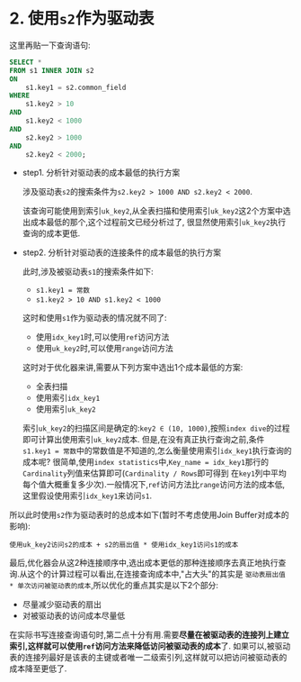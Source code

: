 # 2. 使用`s2`作为驱动表

这里再贴一下查询语句:

```sql
SELECT *
FROM s1 INNER JOIN s2 
ON
    s1.key1 = s2.common_field 
WHERE
    s1.key2 > 10
AND
    s1.key2 < 1000
AND
    s2.key2 > 1000
AND
    s2.key2 < 2000;
```

- step1. 分析针对驱动表的成本最低的执行方案

    涉及驱动表`s2`的搜索条件为`s2.key2 > 1000 AND s2.key2 < 2000`.

    该查询可能使用到索引`uk_key2`,从全表扫描和使用索引`uk_key2`这2个方案中选出成本最低的那个,这个过程前文已经分析过了,
    很显然使用索引`uk_key2`执行查询的成本更低.

- step2. 分析针对驱动表的连接条件的成本最低的执行方案

    此时,涉及被驱动表`s1`的搜索条件如下:

    - `s1.key1 = 常数`
    - `s1.key2 > 10 AND s1.key2 < 1000`

    这时和使用`s1`作为驱动表的情况就不同了:

    - 使用`idx_key1`时,可以使用`ref`访问方法
    - 使用`uk_key2`时,可以使用`range`访问方法

    这时对于优化器来讲,需要从下列方案中选出1个成本最低的方案:

    - 全表扫描
    - 使用索引`idx_key1`
    - 使用索引`uk_key2`

    索引`uk_key2`的扫描区间是确定的:`key2 ∈ (10, 1000)`,按照`index dive`的过程即可计算出使用索引`uk_key2`成本.
    但是,在没有真正执行查询之前,条件`s1.key1 = 常数`中的常数值是不知道的,怎么衡量使用索引`idx_key1`执行查询的成本呢?
    很简单,使用`index statistics`中,`Key_name = idx_key1`那行的`Cardinality`列值来估算即可(`Cardinality / Rows`即可得到
    在`key1`列中平均每个值大概重复多少次).一般情况下,`ref`访问方法比`range`访问方法的成本低,这里假设使用索引`idx_key1`来访问`s1`.

所以此时使用`s2`作为驱动表时的总成本如下(暂时不考虑使用Join Buffer对成本的影响):

```
使用uk_key2访问s2的成本 + s2的扇出值 * 使用idx_key1访问s1的成本
```

最后,优化器会从这2种连接顺序中,选出成本更低的那种连接顺序去真正地执行查询.从这个的计算过程可以看出,在连接查询成本中,"占大头"的其实是
`驱动表扇出值 * 单次访问被驱动表的成本`,所以优化的重点其实是以下2个部分:

- 尽量减少驱动表的扇出
- 对被驱动表的访问成本尽量低

在实际书写连接查询语句时,第二点十分有用.需要**尽量在被驱动表的连接列上建立索引,这样就可以使用`ref`访问方法来降低访问被驱动表的成本**了.
如果可以,被驱动表的连接列最好是该表的主键或者唯一二级索引列,这样就可以把访问被驱动表的成本降至更低了.
